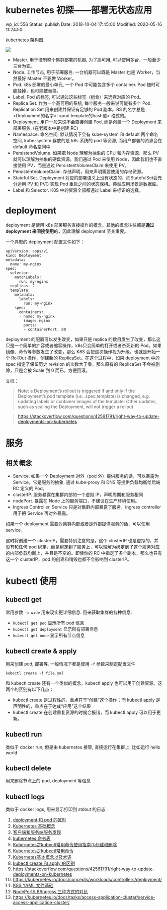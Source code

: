 # kubernetes 初探——部署无状态应用


wp_id: 556
Status: publish
Date: 2018-10-04 17:45:00
Modified: 2020-05-16 11:24:50


kubernetes 架构图


![](https://ws2.sinaimg.cn/large/006tNbRwly1fvxa7izqb8j30mb0gcmzk.jpg)

* Master. 用于控制整个集群部署的机器, 为了高可用, 可以使用多台，一般至少三台为宜。
* Node. 工作节点, 用于部署服务. 一台机器可以既是 Master 也是 Worker，当然最好 Master 不要做 Worker。
* Pod. k8s 部署的最小单元, 一个 Pod 中可能包含多个 container. Pod 随时可能挂掉，也可能被替换。
* Label. Pod 的标签, 可以通过这些标签（组合）来选择对应的 Pod。
* Replica Set. 作为一个高可用的系统, 每个服务一般来说可能有多个 Pod. Replication Set 用来创建并保证有足够的 Pod 副本。RS 的名字总是 <Deployment的名字>-<pod template的hash值> 格式的。
* Deployment. 用户一般来说不会直接创建 Pod, 而是创建一个 Deployment 来部署服务. (在老版本中是创建 RC)
* Namespace. 命名空间, 默认情况下会有 kube-system 和 default 两个命名空间, kube-system 存放的是 k8s 系统的 pod 等资源, 而用户部署的资源会在 default 命名空间中.
* PersistendVolume. 如果把 Node 理解为抽象的 CPU 和内存资源，那么 PV 就可以理解为抽象的硬盘资源。我们通过 Pod 来使用 Node，因此我们也不直接使用 PV，而是通过 PersistentVolumeClaim 来使用 PV。
* PersistentVolumeClaim. 存储声明，用来声明需要使用的存储资源。
* Stateful Set. Deployment 对应的部署语义上没有状态的，而StatefulSet会充分运用 PV 和 PVC 实现 Pod 重启之间的状态保持。典型应用场景是数据库。
* Label 和 Selector. K8S 中的资源全部都通过 Label 来标识的选择。

# deployment

deployment 是使用 k8s 部署服务直接操作的概念。其他的概念往往都是**通过 deployment 来间接使用**的，因此理解 deployment 至关重要。


一个典型的 deployment 配置文件如下：

```
apiVersion: apps/v1
kind: Deployment
metadata:
  name: my-nginx
spec:
  selector:
    matchLabels:
      run: my-nginx
  replicas: 2
  template:
    metadata:
      labels:
        run: my-nginx
    spec:
      containers:
      - name: my-nginx
        image: nginx
        ports:
        - containerPort: 80

```

deployment 的配置可以发生改变，如果只是 replica 的数目发生了改变，那么这只是一个简单的扩容或者缩容操作，k8s只会简单的打开或者杀死新的 Pod。如果镜像、命令等参数发生了改变，那么 K8S 会把这次操作视为升级，也就是开始一个 RollOut 操作，创建新的 ReplicaSet。在这个过程中，如果 deployment 中的 spec 指定了保留历史 revision 的次数大于零，那么原有的 ReplicaSet 不会被删除，只是会被 Scale 到 0 而已，方便回滚。

文档：

> Note: a Deployment’s rollout is triggered if and only if the Deployment’s pod template (i.e. .spec.template) is changed, e.g. updating labels or container images of the template. Other updates, such as scaling the Deployment, will not trigger a rollout.

> https://stackoverflow.com/questions/42561791/right-way-to-update-deployments-on-kubernetes

# 服务

## 相关概念

* Service. 如果一个 Deployment 对外（pod 外）提供服务的话，可以暴露为 Service。它是服务的抽象, 通过 kube-proxy 和 DNS 等提供负载均衡给后端 RC 定义的 Pod。
* clusterIP. 服务暴露在集群内部的一个虚拟 IP，声明周期和服务相同
* nodePort. 暴露在 Node 上的服务端口，不建议在生产环境使用。
* Ingress Controller. Service 只是对集群内部暴露了服务，ingress controller 用于把 Service 再对外暴露。

如果一个 deployment 需要对集群内部或者是外部提供服务的话，可以使用 service。

这时将创建一个 clusterIP，需要特别注意的是，这个 clusterIP 也是虚拟的，并没有和任何 pod 绑定，而是绑定到了服务上，可以理解为绑定到了这个服务对应的内部负载均衡上，并且是不变的。即使你的 RC 中指定了多个副本，那么也只有这一个 clusterIP，pod 的创建和销毁也都不会影响到 clusterIP。

# kubectl 使用

## kubectl get

常用参数 `-o wide` 用来现实更详细信息. 用来获取集群的各种信息:

* `kubectl get pod` 显示所有 pod 信息
* `kubectl get deployment` 显示所有部署信息
* `kubectl get node` 显示所有节点信息

## kubectl create & apply

用来创建 pod, 部署等. 一般情况下都是使用 `-f` 参数来制定配置文件

```
kubectl create -f file.yml
```

和 kubectl create 还有一个类似的概念，kubectl apply 也可以用于创建资源。这两个的区别有以下几点：

- kubectl create 是过程性的，重点在于“创建”这个操作；而 kubectl apply 是声明性的，重点在于达成“应用”这个结果
- kubectl create 在创建重复资源的时候会报错，而 kubectl apply 可以用于更新。


## kubectl run

类似于 docker run, 但是由 kubernetes 接管, 直接运行在集群上. 比如运行 hello world

## kubectl delete

用来删除节点上的 pod, deployment 等信息

## kubectl logs

类似于 docker logs, 用来显示打印到 stdout 的日志


1. [deployment 和 pod 的区别](https://stackoverflow.com/questions/41325087/in-kubernetes-what-is-the-difference-between-a-pod-and-a-deployment)
2. [Kubernetes 基础概念](http://dockone.io/article/932)
3. [客户端和服务端服务发现](https://www.jianshu.com/p/1bf9a46efe7a)
4. [kubernetes 命令表](http://docs.kubernetes.org.cn/683.html)
5. [Kubernetes之kubectl常用命令使用指南:1:创建和删除](https://blog.csdn.net/liumiaocn/article/details/73913597)
6. [Kubernetes之kubectl常用命令](https://blog.csdn.net/xingwangc2014/article/details/51204224)
7. [Kubernetes基本概念以及术语](https://blog.csdn.net/u010209217/article/details/78782353)
8. [kubectl create 和 apply 的区别](https://stackoverflow.com/questions/47369351/kubectl-apply-vs-kubectl-create)
9. https://stackoverflow.com/questions/42561791/right-way-to-update-deployments-on-kubernetes
10. https://kubernetes.io/docs/concepts/workloads/controllers/deployment/
11. [K8S YAML 文件基础](https://blog.csdn.net/phantom_111/article/details/79427144)
12. [NodePort/LB/Ingress 三种方式的对比](https://medium.com/google-cloud/kubernetes-nodeport-vs-loadbalancer-vs-ingress-when-should-i-use-what-922f010849e0)
13. https://kubernetes.io/docs/tasks/access-application-cluster/service-access-application-cluster/
